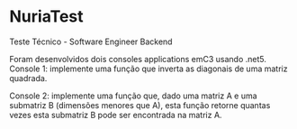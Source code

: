 # NuriaTest

Teste Técnico - Software Engineer Backend

Foram desenvolvidos dois consoles applications emC3 usando .net5.
Console 1: implemente uma função que inverta as diagonais de uma matriz
quadrada.

Console 2: implemente uma função que, dado uma matriz A e uma submatriz B
(dimensões menores que A), esta função retorne quantas vezes esta submatriz B
pode ser encontrada na matriz A.
